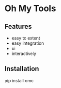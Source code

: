 Oh My Tools
===================


Features
-------------------
* easy to extent
* easy integration
* ui
* interactively

Installation
-------------------
pip install omc





